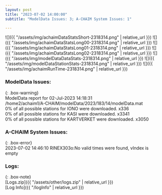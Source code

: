 ```yaml
---
layout: post
title: "2023-07-02 14:00:00"
subtitle: "ModelData Issues: 3; A-CHAIM System Issues: 1"

---
```


![]({{ "/assets/img/achaimDataStatsShort-2318314.png" | relative_url }})
![]({{ "/assets/img/achaimDataStatsLong00-2318314.png" | relative_url }})
![]({{ "/assets/img/achaimDataStatsLong01-2318314.png" | relative_url }})
![]({{ "/assets/img/achaimDataStatsLong02-2318314.png" | relative_url }})
![]({{ "/assets/img/modelDataDataStats-2318314.png" | relative_url }})
![]({{ "/assets/img/modelDataStationStats-2318314.png" | relative_url }})
![]({{ "/assets/img/achaimRunTime-2318314.png" | relative_url }})


### ModelData Issues:  
  
{: .box-warning}  
 ModelData report for 02-Jul-2023 14:18:31   
 /home2/achaim1/A-CHAIM/modelData/2023/183/14/modelData.mat   
 0% of all possible stations for IONO were downloaded. x336   
 0% of all possible stations for KASI were downloaded. x3341   
 0% of all possible stations for KARTVERKET were downloaded. x3050   
  
### A-CHAIM System Issues:  
  
{: .box-error}  
2023-07-02 14:46:10 RINEX303o:No valid times were found, vIndex is empty  

### Logs:  
  
{: .box-note}  
[Logs.zip]({{ "/assets/other/logs.zip" | relative_url }})  
[Log Info]({{ "/logInfo" | relative_url }})  
